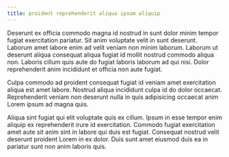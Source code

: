 ```yaml
---
title: proident reprehenderit aliqua ipsum aliquip
---
```


Deserunt ex officia commodo magna id nostrud in sunt dolor minim tempor fugiat exercitation pariatur. Sit anim voluptate velit in sunt deserunt. Laborum amet labore enim ad velit veniam non minim laborum. Laborum ut deserunt aliqua consequat aliqua fugiat id mollit nostrud commodo aliqua non. Laboris cillum quis aute do fugiat laboris laborum ad qui nisi. Dolor reprehenderit anim incididunt et officia non aute fugiat.

Culpa commodo ad proident consequat fugiat id veniam amet exercitation aliqua est amet labore. Nostrud aliqua incididunt culpa id do dolor occaecat. Reprehenderit veniam non deserunt nulla in quis adipisicing occaecat anim Lorem ipsum ad magna quis.

Aliqua sint fugiat qui elit voluptate quis ex cillum. Ipsum in esse tempor enim aliquip ex reprehenderit irure id exercitation. Commodo fugiat exercitation amet aute sit anim sint in labore qui duis est fugiat. Consequat nostrud velit deserunt proident Lorem in ex dolor. Duis sunt amet eiusmod duis ea in pariatur sunt non anim laboris quis.